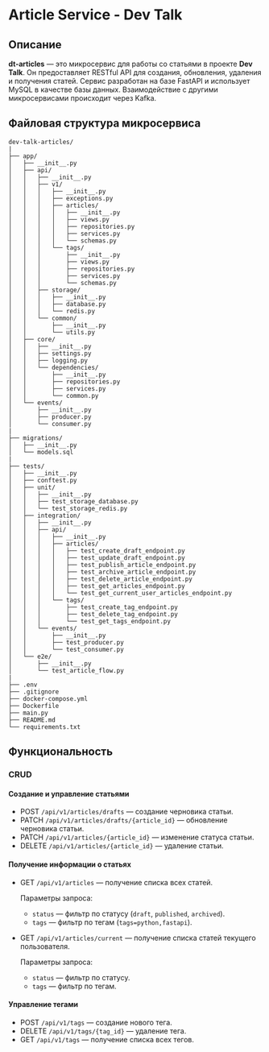 # Article Service - Dev Talk

## Описание

**dt-articles** — это микросервис для работы со статьями в проекте **Dev Talk**. Он предоставляет RESTful API для создания, обновления, удаления и получения статей. Сервис разработан на базе FastAPI и использует MySQL в качестве базы данных. Взаимодействие с другими микросервисами происходит через Kafka.

## Файловая структура микросервиса

```
dev-talk-articles/
|
├── app/
│   ├── __init__.py
│   ├── api/
│   │   ├── __init__.py
│   │   ├── v1/
│   │   │   ├── __init__.py
│   │   │   ├── exceptions.py
│   │   │   ├── articles/
│   │   │   │   ├── __init__.py
│   │   │   │   ├── views.py
│   │   │   │   ├── repositories.py
│   │   │   │   ├── services.py
│   │   │   │   └── schemas.py
│   │   │   └── tags/
│   │   │       ├── __init__.py
│   │   │       ├── views.py
│   │   │       ├── repositories.py
│   │   │       ├── services.py
│   │   │       └── schemas.py
│   │   ├── storage/
│   │   │   ├── __init__.py
│   │   │   ├── database.py
│   │   │   └── redis.py
│   │   └── common/
│   │       ├── __init__.py
│   │       └── utils.py
│   ├── core/
│   │   ├── __init__.py
│   │   ├── settings.py
│   │   ├── logging.py
│   │   └── dependencies/
│   │       ├── __init__.py
│   │       ├── repositories.py
│   │       ├── services.py
│   │       └── common.py
│   └── events/
│       ├── __init__.py
│       ├── producer.py
│       └── consumer.py
|
├── migrations/
│   ├── __init__.py
│   └── models.sql
|
├── tests/
│   ├── __init__.py
│   ├── conftest.py
│   ├── unit/
│   │   ├── __init__.py
│   │   ├── test_storage_database.py
│   │   └── test_storage_redis.py
│   ├── integration/
│   │   ├── __init__.py
│   │   ├── api/
│   │   │   ├── __init__.py
│   │   │   ├── articles/
│   │   │   │   ├── test_create_draft_endpoint.py
│   │   │   │   ├── test_update_draft_endpoint.py
│   │   │   │   ├── test_publish_article_endpoint.py
│   │   │   │   ├── test_archive_article_endpoint.py
│   │   │   │   ├── test_delete_article_endpoint.py
│   │   │   │   ├── test_get_articles_endpoint.py
│   │   │   │   └── test_get_current_user_articles_endpoint.py
│   │   │   └── tags/
│   │   │       ├── test_create_tag_endpoint.py
│   │   │       ├── test_delete_tag_endpoint.py
│   │   │       └── test_get_tags_endpoint.py
│   │   └── events/
│   │       ├── __init__.py
│   │       ├── test_producer.py
│   │       └── test_consumer.py
│   └── e2e/
│       ├── __init__.py
│       └── test_article_flow.py
|
├── .env
├── .gitignore
├── docker-compose.yml
├── Dockerfile
├── main.py
├── README.md
└── requirements.txt
```

## Функциональность

### CRUD

#### Создание и управление статьями

- POST `/api/v1/articles/drafts` — создание черновика статьи.
- PATCH `/api/v1/articles/drafts/{article_id}` — обновление черновика статьи.
- PATCH `/api/v1/articles/{article_id}` — изменение статуса статьи.
- DELETE `/api/v1/articles/{article_id}` — удаление статьи.

#### Получение информации о статьях

- GET `/api/v1/articles` — получение списка всех статей.

    Параметры запроса:

    * `status` — фильтр по статусу (`draft`, `published`, `archived`).
    * `tags` — фильтр по тегам (`tags=python,fastapi`).

- GET `/api/v1/articles/current` — получение списка статей текущего пользователя.

    Параметры запроса:

    * `status` — фильтр по статусу.
    * `tags` — фильтр по тегам.

#### Управление тегами

- POST `/api/v1/tags` — создание нового тега.
- DELETE `/api/v1/tags/{tag_id}` — удаление тега.
- GET `/api/v1/tags` — получение списка всех тегов.
